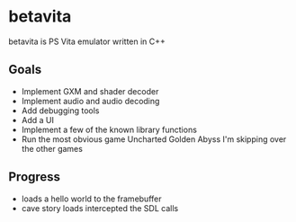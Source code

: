 # betavita

betavita is PS Vita emulator written in C++

## Goals
- Implement GXM and shader decoder
- Implement audio and audio decoding
- Add debugging tools
- Add a UI
- Implement a few of the known library functions
- Run the most obvious game Uncharted Golden Abyss I'm skipping over the other games

## Progress
- loads a hello world to the framebuffer
- cave story loads intercepted the SDL calls
